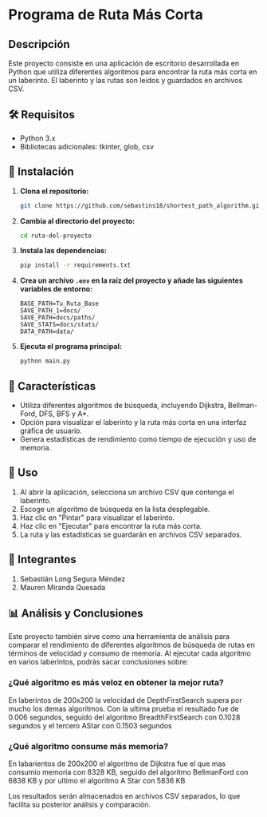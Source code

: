 # Programa de Ruta Más Corta

## Descripción

Este proyecto consiste en una aplicación de escritorio desarrollada en Python que utiliza diferentes algoritmos para encontrar la ruta más corta en un laberinto. El laberinto y las rutas son leídos y guardados en archivos CSV.

## 🛠 Requisitos

- Python 3.x
- Bibliotecas adicionales: tkinter, glob, csv

## 🚀 Instalación

1. **Clona el repositorio:**
    ```bash
    git clone https://github.com/sebastins18/shortest_path_algorithm.git
    ```

2. **Cambia al directorio del proyecto:**
    ```bash
    cd ruta-del-proyecto
    ```

3. **Instala las dependencias:**
    ```bash
    pip install -r requirements.txt
    ```

4. **Crea un archivo `.env` en la raíz del proyecto y añade las siguientes variables de entorno:**
    ```env
    BASE_PATH=Tu_Ruta_Base
    SAVE_PATH_1=docs/
    SAVE_PATH=docs/paths/
    SAVE_STATS=docs/stats/
    DATA_PATH=data/
    ```

5. **Ejecuta el programa principal:**
    ```bash
    python main.py
    ```

## 🎨 Características

- Utiliza diferentes algoritmos de búsqueda, incluyendo Dijkstra, Bellman-Ford, DFS, BFS y A*.
- Opción para visualizar el laberinto y la ruta más corta en una interfaz gráfica de usuario.
- Genera estadísticas de rendimiento como tiempo de ejecución y uso de memoria.

## 📝 Uso

1. Al abrir la aplicación, selecciona un archivo CSV que contenga el laberinto.
2. Escoge un algoritmo de búsqueda en la lista desplegable.
3. Haz clic en "Pintar" para visualizar el laberinto.
4. Haz clic en "Ejecutar" para encontrar la ruta más corta.
5. La ruta y las estadísticas se guardarán en archivos CSV separados.

## 🤝 Integrantes

1. Sebastián Long Segura Méndez
2. Mauren Miranda Quesada

## 📊 Análisis y Conclusiones

Este proyecto también sirve como una herramienta de análisis para comparar el rendimiento de diferentes algoritmos de búsqueda de rutas en términos de velocidad y consumo de memoria. Al ejecutar cada algoritmo en varios laberintos, podrás sacar conclusiones sobre:

### ¿Qué algoritmo es más veloz en obtener la mejor ruta?

En laberintos de 200x200 la velocidad de DepthFirstSearch supera por mucho los demas algoritmos. Con la ultima prueba el resultado fue de 0.006 segundos, seguido del algoritmo
BreadthFirstSearch con 0.1028 segundos y el tercero AStar con 0.1503 segundos


### ¿Qué algoritmo consume más memoria?

En labarientos de 200x200 el algoritmo de Dijkstra fue el que mas consumio memoria con 8328 KB, seguido del algoritmo BellmanFord con 6838 KB y por ultimo el algoritmo A Star con 5836 KB

Los resultados serán almacenados en archivos CSV separados, lo que facilita su posterior análisis y comparación.
